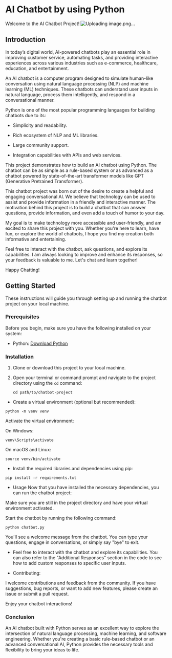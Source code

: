 # AI Chatbot by using Python

Welcome to the AI Chatbot Project! 
![Uploading image.png…]()

## Introduction

In today’s digital world, AI-powered chatbots play an essential role in improving customer service, automating tasks, and providing interactive experiences across various industries such as e-commerce, healthcare, education, and entertainment.

An AI chatbot is a computer program designed to simulate human-like conversation using natural language processing (NLP) and machine learning (ML) techniques. These chatbots can understand user inputs in natural language, process them intelligently, and respond in a conversational manner.

Python is one of the most popular programming languages for building chatbots due to its:

- Simplicity and readability.

- Rich ecosystem of NLP and ML libraries.

- Large community support.

- Integration capabilities with APIs and web services.

This project demonstrates how to build an AI chatbot using Python. The chatbot can be as simple as a rule-based system or as advanced as a chatbot powered by state-of-the-art transformer models like GPT (Generative Pretrained Transformer).


This chatbot project was born out of the desire to create a helpful and engaging conversational AI. We believe that technology can be used to assist and provide information in a friendly and interactive manner. The motivation behind this project is to build a chatbot that can answer questions, provide information, and even add a touch of humor to your day.

My goal is to make technology more accessible and user-friendly, and am excited to share this project with you. Whether you're here to learn, have fun, or explore the world of chatbots, I hope you find my creation both informative and entertaining.

Feel free to interact with the chatbot, ask questions, and explore its capabilities. I am always looking to improve and enhance its responses, so your feedback is valuable to me.
Let's chat and learn together!

Happy Chatting!

## Getting Started

These instructions will guide you through setting up and running the chatbot project on your local machine.

### Prerequisites

Before you begin, make sure you have the following installed on your system:

- Python: [Download Python](https://www.python.org/downloads/)

### Installation

1. Clone or download this project to your local machine.

2. Open your terminal or command prompt and navigate to the project directory using the `cd` command:

   ```shell
   cd path/to/chatbot-project
* Create a virtual environment (optional but recommended):

```
python -m venv venv
```

Activate the virtual environment:

On Windows:
```
venv\Scripts\activate
```
On macOS and Linux:

```
source venv/bin/activate
```

* Install the required libraries and dependencies using pip:

```
pip install -r requirements.txt
```
* Usage
Now that you have installed the necessary dependencies, you can run the chatbot project:

Make sure you are still in the project directory and have your virtual environment activated.

Start the chatbot by running the following command:

```
python chatbot.py
```
You'll see a welcome message from the chatbot. You can type your questions, engage in conversations, or simply say "bye" to exit.

* Feel free to interact with the chatbot and explore its capabilities. You can also refer to the "Additional Responses" section in the code to see how to add custom responses to specific user inputs.

* Contributing: 

I welcome contributions and feedback from the community. If you have suggestions, bug reports, or want to add new features, please create an issue or submit a pull request.

Enjoy your chatbot interactions!

### Conclusion

An AI chatbot built with Python serves as an excellent way to explore the intersection of natural language processing, machine learning, and software engineering. Whether you're creating a basic rule-based chatbot or an advanced conversational AI, Python provides the necessary tools and flexibility to bring your ideas to life.




